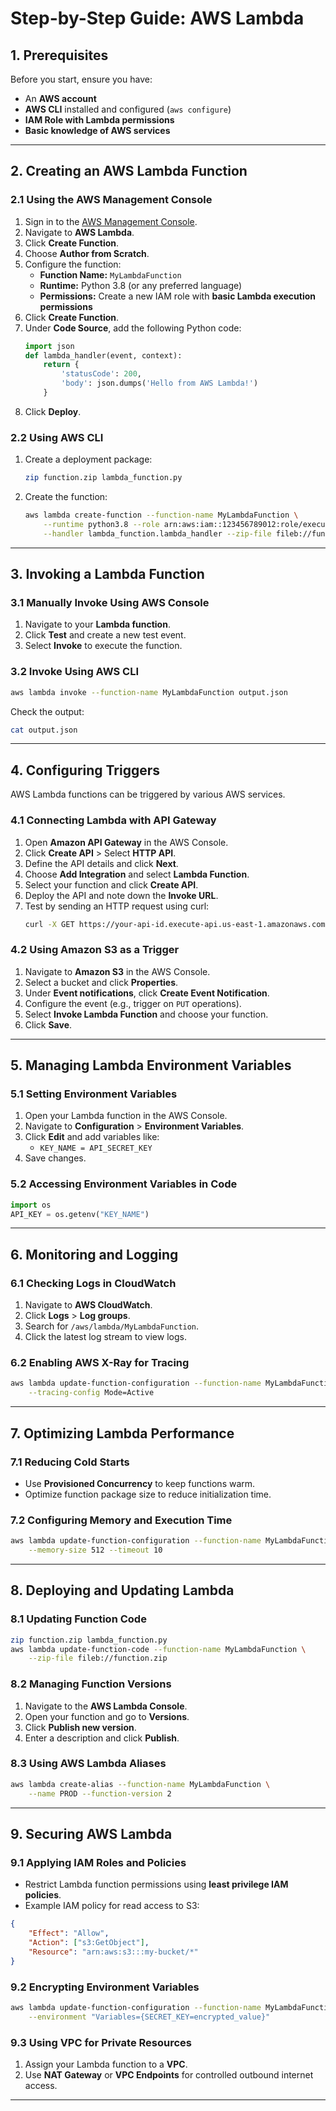# **Step-by-Step Guide: AWS Lambda**

## **1. Prerequisites**
Before you start, ensure you have:
- An **AWS account**
- **AWS CLI** installed and configured (`aws configure`)
- **IAM Role with Lambda permissions**
- **Basic knowledge of AWS services**

---

## **2. Creating an AWS Lambda Function**
### **2.1 Using the AWS Management Console**
1. Sign in to the [AWS Management Console](https://aws.amazon.com/console/).
2. Navigate to **AWS Lambda**.
3. Click **Create Function**.
4. Choose **Author from Scratch**.
5. Configure the function:
   - **Function Name:** `MyLambdaFunction`
   - **Runtime:** Python 3.8 (or any preferred language)
   - **Permissions:** Create a new IAM role with **basic Lambda execution permissions**
6. Click **Create Function**.
7. Under **Code Source**, add the following Python code:
   ```python
   import json
   def lambda_handler(event, context):
       return {
           'statusCode': 200,
           'body': json.dumps('Hello from AWS Lambda!')
       }
   ```
8. Click **Deploy**.

### **2.2 Using AWS CLI**
1. Create a deployment package:
   ```bash
   zip function.zip lambda_function.py
   ```
2. Create the function:
   ```bash
   aws lambda create-function --function-name MyLambdaFunction \
       --runtime python3.8 --role arn:aws:iam::123456789012:role/execution_role \
       --handler lambda_function.lambda_handler --zip-file fileb://function.zip
   ```

---

## **3. Invoking a Lambda Function**
### **3.1 Manually Invoke Using AWS Console**
1. Navigate to your **Lambda function**.
2. Click **Test** and create a new test event.
3. Select **Invoke** to execute the function.

### **3.2 Invoke Using AWS CLI**
```bash
aws lambda invoke --function-name MyLambdaFunction output.json
```
Check the output:
```bash
cat output.json
```

---

## **4. Configuring Triggers**
AWS Lambda functions can be triggered by various AWS services.

### **4.1 Connecting Lambda with API Gateway**
1. Open **Amazon API Gateway** in the AWS Console.
2. Click **Create API** > Select **HTTP API**.
3. Define the API details and click **Next**.
4. Choose **Add Integration** and select **Lambda Function**.
5. Select your function and click **Create API**.
6. Deploy the API and note down the **Invoke URL**.
7. Test by sending an HTTP request using curl:
   ```bash
   curl -X GET https://your-api-id.execute-api.us-east-1.amazonaws.com/
   ```

### **4.2 Using Amazon S3 as a Trigger**
1. Navigate to **Amazon S3** in the AWS Console.
2. Select a bucket and click **Properties**.
3. Under **Event notifications**, click **Create Event Notification**.
4. Configure the event (e.g., trigger on `PUT` operations).
5. Select **Invoke Lambda Function** and choose your function.
6. Click **Save**.

---

## **5. Managing Lambda Environment Variables**
### **5.1 Setting Environment Variables**
1. Open your Lambda function in the AWS Console.
2. Navigate to **Configuration** > **Environment Variables**.
3. Click **Edit** and add variables like:
   - `KEY_NAME = API_SECRET_KEY`
4. Save changes.

### **5.2 Accessing Environment Variables in Code**
```python
import os
API_KEY = os.getenv("KEY_NAME")
```

---

## **6. Monitoring and Logging**
### **6.1 Checking Logs in CloudWatch**
1. Navigate to **AWS CloudWatch**.
2. Click **Logs** > **Log groups**.
3. Search for `/aws/lambda/MyLambdaFunction`.
4. Click the latest log stream to view logs.

### **6.2 Enabling AWS X-Ray for Tracing**
```bash
aws lambda update-function-configuration --function-name MyLambdaFunction \
    --tracing-config Mode=Active
```

---

## **7. Optimizing Lambda Performance**
### **7.1 Reducing Cold Starts**
- Use **Provisioned Concurrency** to keep functions warm.
- Optimize function package size to reduce initialization time.

### **7.2 Configuring Memory and Execution Time**
```bash
aws lambda update-function-configuration --function-name MyLambdaFunction \
    --memory-size 512 --timeout 10
```

---

## **8. Deploying and Updating Lambda**
### **8.1 Updating Function Code**
```bash
zip function.zip lambda_function.py
aws lambda update-function-code --function-name MyLambdaFunction \
    --zip-file fileb://function.zip
```

### **8.2 Managing Function Versions**
1. Navigate to the **AWS Lambda Console**.
2. Open your function and go to **Versions**.
3. Click **Publish new version**.
4. Enter a description and click **Publish**.

### **8.3 Using AWS Lambda Aliases**
```bash
aws lambda create-alias --function-name MyLambdaFunction \
    --name PROD --function-version 2
```

---

## **9. Securing AWS Lambda**
### **9.1 Applying IAM Roles and Policies**
- Restrict Lambda function permissions using **least privilege IAM policies**.
- Example IAM policy for read access to S3:
```json
{
    "Effect": "Allow",
    "Action": ["s3:GetObject"],
    "Resource": "arn:aws:s3:::my-bucket/*"
}
```

### **9.2 Encrypting Environment Variables**
```bash
aws lambda update-function-configuration --function-name MyLambdaFunction \
    --environment "Variables={SECRET_KEY=encrypted_value}"
```

### **9.3 Using VPC for Private Resources**
1. Assign your Lambda function to a **VPC**.
2. Use **NAT Gateway** or **VPC Endpoints** for controlled outbound internet access.

---